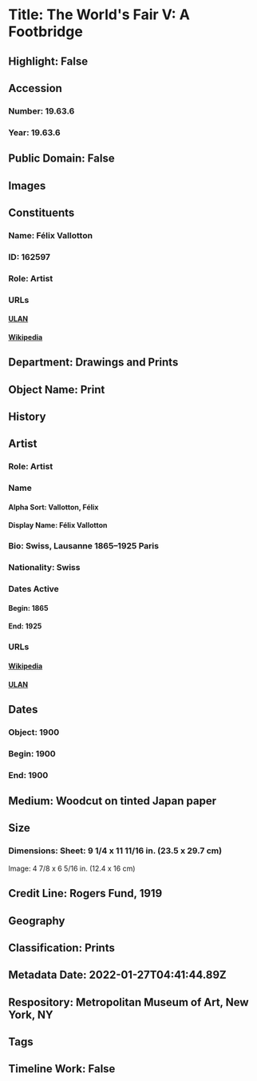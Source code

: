 # Title: The World's Fair V: A Footbridge
## Highlight: False
## Accession
### Number: 19.63.6
### Year: 19.63.6
## Public Domain: False
## Images
## Constituents
### Name: Félix Vallotton
### ID: 162597
### Role: Artist
### URLs
#### [ULAN](http://vocab.getty.edu/page/ulan/500017056)
#### [Wikipedia](https://www.wikidata.org/wiki/Q123740)
## Department: Drawings and Prints
## Object Name: Print
## History
## Artist
### Role: Artist
### Name
#### Alpha Sort: Vallotton, Félix
#### Display Name: Félix Vallotton
### Bio: Swiss, Lausanne 1865–1925 Paris
### Nationality: Swiss
### Dates Active
#### Begin: 1865
#### End: 1925
### URLs
#### [Wikipedia](https://www.wikidata.org/wiki/Q123740)
#### [ULAN](http://vocab.getty.edu/page/ulan/500017056)
## Dates
### Object: 1900
### Begin: 1900
### End: 1900
## Medium: Woodcut on tinted Japan paper
## Size
### Dimensions: Sheet: 9 1/4 x 11 11/16 in. (23.5 x 29.7 cm)
Image: 4 7/8 x 6 5/16 in. (12.4 x 16 cm)
## Credit Line: Rogers Fund, 1919
## Geography
## Classification: Prints
## Metadata Date: 2022-01-27T04:41:44.89Z
## Respository: Metropolitan Museum of Art, New York, NY
## Tags
## Timeline Work: False